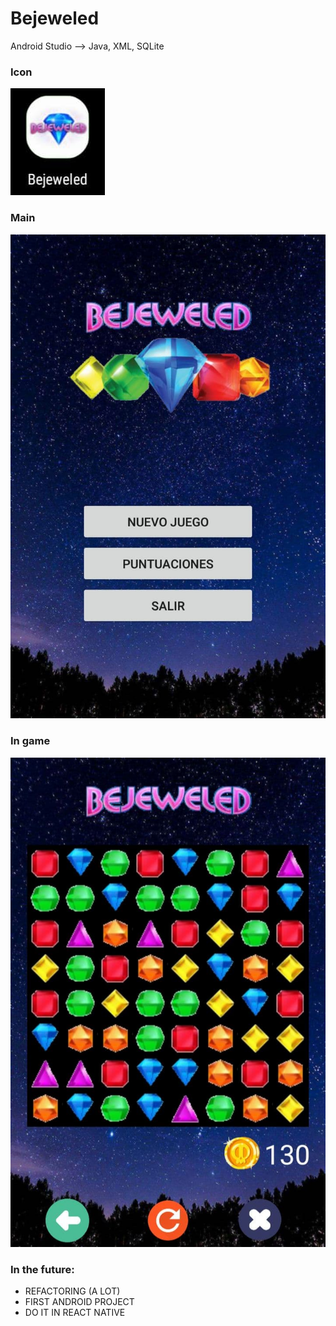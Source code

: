 # Bejeweled


Android Studio --> Java, XML, SQLite

### Icon
![ICON](https://raw.githubusercontent.com/Cesar-Morales/Bejeweled/master/icono.png)

### Main
![MAIN](https://raw.githubusercontent.com/Cesar-Morales/Bejeweled/master/main.png)

### In game

![INGAME](https://raw.githubusercontent.com/Cesar-Morales/Bejeweled/master/game.png)


### In the future:
  * REFACTORING (A LOT)
  * FIRST ANDROID PROJECT
  * DO IT IN REACT NATIVE

